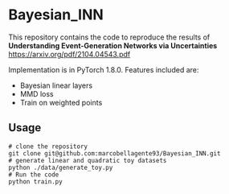 # Bayesian\_INN
This repository contains the code to reproduce the results of **Understanding Event-Generation Networks via Uncertainties** <https://arxiv.org/pdf/2104.04543.pdf>

Implementation is in PyTorch 1.8.0. Features included are:
* Bayesian linear layers
* MMD loss
* Train on weighted points

## Usage
```
# clone the repository
git clone git@github.com:marcobellagente93/Bayesian_INN.git
# generate linear and quadratic toy datasets
python ./data/generate_toy.py
# Run the code
python train.py
```

